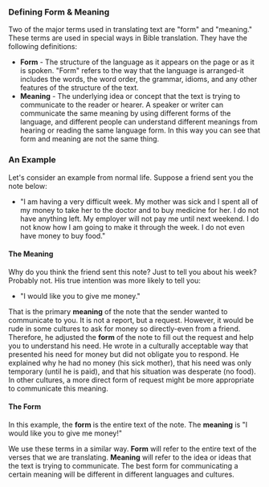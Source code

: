
### Defining Form & Meaning

Two of the major terms used in translating text are "form" and "meaning." These terms are used in special ways in Bible translation. They have the following definitions:

* **Form** - The structure of the language as it appears on the page or as it is spoken. "Form" refers to the way that the language is arranged-it includes the words, the word order, the grammar, idioms, and any other features of the structure of the text.
* **Meaning** - The underlying idea or concept that the text is trying to communicate to the reader or hearer. A speaker or writer can communicate the same meaning by using different forms of the language, and different people can understand different meanings from hearing or reading the same language form. In this way you can see that form and meaning are not the same thing.

### An Example

Let's consider an example from normal life. Suppose a friend sent you the note below:

* "I am having a very difficult week. My mother was sick and I spent all of my money to take her to the doctor and to buy medicine for her. I do not have anything left. My employer will not pay me until next weekend. I do not know how I am going to make it through the week. I do not even have money to buy food."

#### The Meaning

Why do you think the friend sent this note? Just to tell you about his week? Probably not. His true intention was more likely to tell you:

* "I would like you to give me money."

That is the primary **meaning** of the note that the sender wanted to communicate to you. It is not a report, but a request. However, it would be rude in some cultures to ask for money so directly-even from a friend. Therefore, he adjusted the **form** of the note to fill out the request and help you to understand his need. He wrote in a culturally acceptable way that presented his need for money but did not obligate you to respond. He explained why he had no money (his sick mother), that his need was only temporary (until he is paid), and that his situation was desperate (no food). In other cultures, a more direct form of request might be more appropriate to communicate this meaning.

#### The Form

In this example, the **form** is the entire text of the note. The **meaning** is "I would like you to give me money!"

We use these terms in a similar way. **Form** will refer to the entire text of the verses that we are translating. **Meaning** will refer to the idea or ideas that the text is trying to communicate. The best form for communicating a certain meaning will be different in different languages and cultures.